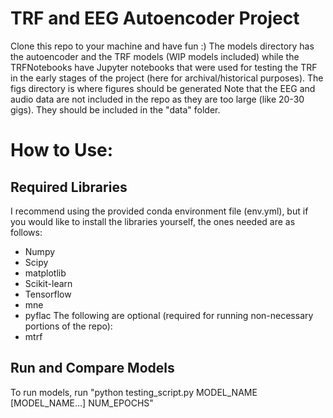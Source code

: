 # TRF and EEG Autoencoder Project
Clone this repo to your machine and have fun :)
The models directory has the autoencoder and the TRF models (WIP models included) while the TRFNotebooks have Jupyter notebooks that were used for testing the TRF in the early stages of the project (here for archival/historical purposes).
The figs directory is where figures should be generated
Note that the EEG and audio data are not included in the repo as they are too large (like 20-30 gigs). They should be included in the "data" folder.

# How to Use:
## Required Libraries
I recommend using the provided conda environment file (env.yml), but if you would like to install the libraries yourself, the ones needed are as follows:
  - Numpy
  - Scipy
  - matplotlib
  - Scikit-learn
  - Tensorflow
  - mne
  - pyflac
The following are optional (required for running non-necessary portions of the repo):
  - mtrf
## Run and Compare Models
To run models, run "python testing_script.py MODEL_NAME [MODEL_NAME...] NUM_EPOCHS"

